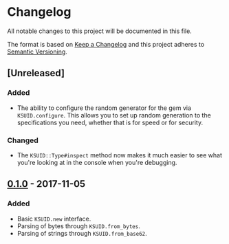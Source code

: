 # Changelog

All notable changes to this project will be documented in this file.

The format is based on [Keep a Changelog](http://keepachangelog.com/en/1.0.0/) and this project adheres to [Semantic Versioning](http://semver.org/spec/v2.0.0.html).

## [Unreleased]

### Added

- The ability to configure the random generator for the gem via `KSUID.configure`. This allows you to set up random generation to the specifications you need, whether that is for speed or for security.

### Changed

- The `KSUID::Type#inspect` method now makes it much easier to see what you're looking at in the console when you're debugging.

## [0.1.0] - 2017-11-05

### Added

- Basic `KSUID.new` interface.
- Parsing of bytes through `KSUID.from_bytes`.
- Parsing of strings through `KSUID.from_base62`.

[0.1.0]: https://github.com/michaelherold/ksuid/tree/v0.1.0
